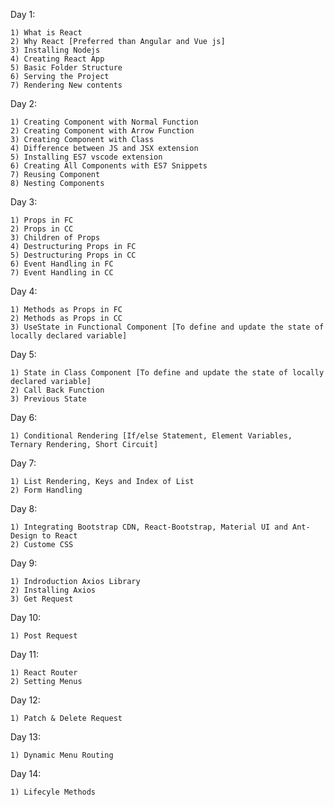 <!-- React Course -->

Day 1:

    1) What is React
    2) Why React [Preferred than Angular and Vue js]
    3) Installing Nodejs
    4) Creating React App
    5) Basic Folder Structure
    6) Serving the Project
    7) Rendering New contents


Day 2:

    1) Creating Component with Normal Function
    2) Creating Component with Arrow Function
    3) Creating Component with Class
    4) Difference between JS and JSX extension
    5) Installing ES7 vscode extension
    6) Creating All Components with ES7 Snippets
    7) Reusing Component
    8) Nesting Components
    

Day 3:

    1) Props in FC
    2) Props in CC
    3) Children of Props
    4) Destructuring Props in FC
    5) Destructuring Props in CC
    6) Event Handling in FC
    7) Event Handling in CC

Day 4:

    1) Methods as Props in FC
    2) Methods as Props in CC
    3) UseState in Functional Component [To define and update the state of locally declared variable]
    

Day 5:

    1) State in Class Component [To define and update the state of locally declared variable]
    2) Call Back Function
    3) Previous State

Day 6:

    1) Conditional Rendering [If/else Statement, Element Variables, Ternary Rendering, Short Circuit] 

Day 7:

    1) List Rendering, Keys and Index of List
    2) Form Handling
    

Day 8:

    1) Integrating Bootstrap CDN, React-Bootstrap, Material UI and Ant-Design to React
    2) Custome CSS

Day 9:

    1) Indroduction Axios Library
    2) Installing Axios
    3) Get Request

Day 10:

    1) Post Request

Day 11:

    1) React Router
    2) Setting Menus

Day 12:

    1) Patch & Delete Request

Day 13:

    1) Dynamic Menu Routing

Day 14:

    1) Lifecyle Methods
